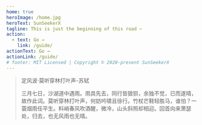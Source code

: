 ```yaml
---
home: true
heroImage: /home.jpg
heroText: SunSeekerX
tagline: This is just the beginning of this road ~
action:
  - text: Go →
    link: /guide/
actionText: Go →
actionLink: /guide/
# footer: MIT Licensed | Copyright © 2020-present SunSeekerX
---
```


> 定风波·莫听穿林打叶声-苏轼
>
> 三月七日，沙湖道中遇雨。雨具先去，同行皆狼狈，余独不觉，已而遂晴，故作此词。莫听穿林打叶声，何妨吟啸且徐行。竹杖芒鞋轻胜马，谁怕？一蓑烟雨任平生。料峭春风吹酒醒，微冷，山头斜照却相迎。回首向来萧瑟处，归去，也无风雨也无晴。
